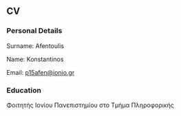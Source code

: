 ## CV
### Personal Details
 Surname: Afentoulis
 
 Name: Konstantinos
 
 Email: p15afen@ionio.gr
 
 ### Education 
 Φοιτητής Ιονίου Πανεπιστημίου στο Τμήμα Πληροφορικής



